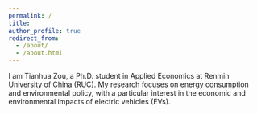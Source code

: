 ```yaml
---
permalink: /
title: 
author_profile: true
redirect_from: 
  - /about/
  - /about.html
---
```


I am Tianhua Zou, a Ph.D. student in Applied Economics at Renmin University of China (RUC). My research focuses on energy consumption and environmental policy, with a particular interest in the economic and environmental impacts of electric vehicles (EVs).
